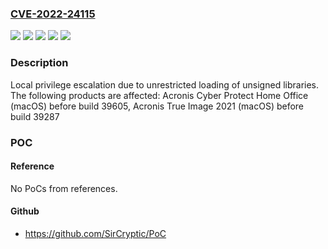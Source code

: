 ### [CVE-2022-24115](https://cve.mitre.org/cgi-bin/cvename.cgi?name=CVE-2022-24115)
![](https://img.shields.io/static/v1?label=Product&message=Acronis%20Cyber%20Protect%20Home%20Office&color=blue)
![](https://img.shields.io/static/v1?label=Product&message=Acronis%20True%20Image%202021&color=blue)
![](https://img.shields.io/static/v1?label=Version&message=%3C%2039287%20&color=brighgreen)
![](https://img.shields.io/static/v1?label=Version&message=%3C%2039605%20&color=brighgreen)
![](https://img.shields.io/static/v1?label=Vulnerability&message=CWE-347&color=brighgreen)

### Description

Local privilege escalation due to unrestricted loading of unsigned libraries. The following products are affected: Acronis Cyber Protect Home Office (macOS) before build 39605, Acronis True Image 2021 (macOS) before build 39287

### POC

#### Reference
No PoCs from references.

#### Github
- https://github.com/SirCryptic/PoC

